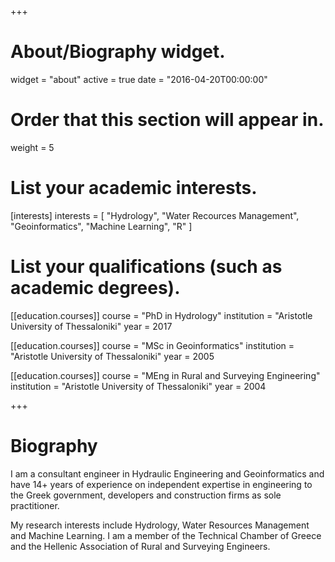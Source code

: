 +++
# About/Biography widget.
widget = "about"
active = true
date = "2016-04-20T00:00:00"

# Order that this section will appear in.
weight = 5

# List your academic interests.
[interests]
  interests = [
    "Hydrology",
    "Water Recources Management",
    "Geoinformatics",
    "Machine Learning",
    "R"
  ]

# List your qualifications (such as academic degrees).
[[education.courses]]
  course = "PhD in Hydrology"
  institution = "Aristotle University of Thessaloniki"
  year = 2017

[[education.courses]]
  course = "MSc in Geoinformatics"
  institution = "Aristotle University of Thessaloniki"
  year = 2005

[[education.courses]]
  course = "MEng in Rural and Surveying Engineering"
  institution = "Aristotle University of Thessaloniki"
  year = 2004

+++

# Biography

I am a consultant engineer in Hydraulic Engineering and Geoinformatics and have 14+ years of experience on independent expertise in engineering to the Greek government, developers and construction firms as sole practitioner.

My research interests include Hydrology, Water Resources Management and Machine Learning. I am a member of the Technical Chamber of Greece and the Hellenic Association of Rural and Surveying Engineers.
